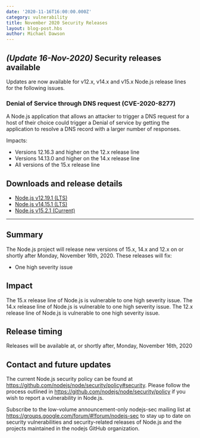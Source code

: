 ```yaml
---
date: '2020-11-16T16:00:00.000Z'
category: vulnerability
title: November 2020 Security Releases
layout: blog-post.hbs
author: Michael Dawson
---
```


## _(Update 16-Nov-2020)_ Security releases available

Updates are now available for v12.x, v14.x and v15.x Node.js release lines for the following issues.

### Denial of Service through DNS request (CVE-2020-8277)

A Node.js application that allows an attacker to trigger a DNS request for a host of their choice could trigger a Denial of service by getting the application to resolve a DNS record with a larger number of responses.

Impacts:

- Versions 12.16.3 and higher on the 12.x release line
- Versions 14.13.0 and higher on the 14.x release line
- All versions of the 15.x release line

## Downloads and release details

- [Node.js v12.19.1 (LTS)](https://nodejs.org/en/blog/release/v12.19.1/)
- [Node.js v14.15.1 (LTS)](https://nodejs.org/en/blog/release/v14.15.1/)
- [Node.js v15.2.1 (Current)](https://nodejs.org/en/blog/release/v15.2.1/)

---

## Summary

The Node.js project will release new versions of 15.x, 14.x and 12.x on or shortly after Monday, November 16th, 2020.
These releases will fix:

- One high severity issue

## Impact

The 15.x release line of Node.js is vulnerable to one high severity issue.
The 14.x release line of Node.js is vulnerable to one high severity issue.
The 12.x release line of Node.js is vulnerable to one high severity issue.

## Release timing

Releases will be available at, or shortly after, Monday, November 16th, 2020

## Contact and future updates

The current Node.js security policy can be found at https://github.com/nodejs/node/security/policy#security. Please follow the process outlined in https://github.com/nodejs/node/security/policy if you wish to report a vulnerability in Node.js.

Subscribe to the low-volume announcement-only nodejs-sec mailing list at https://groups.google.com/forum/#!forum/nodejs-sec to stay up to date on security vulnerabilities and security-related releases of Node.js and the projects maintained in the nodejs GitHub organization.
